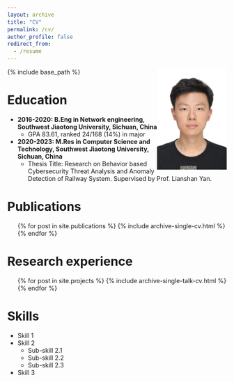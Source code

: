 ```yaml
---
layout: archive
title: "CV"
permalink: /cv/
author_profile: false
redirect_from:
  - /resume
---
```


{% include base_path %}
<img align="right" alt="standard" src="https://github.com/jayzheng98/jayzheng98.github.io/blob/master/images/1.jpg?raw=true" width="160" height="233">
<br>

Education
======
* **2016-2020: B.Eng in Network engineering, Southwest Jiaotong University, Sichuan, China**
    * GPA 83.61, ranked 24/168 (14%) in major
* **2020-2023: M.Res in Computer Science and Technology, Southwest Jiaotong University, Sichuan, China**
    * Thesis Title: Research on Behavior based Cybersecurity Threat Analysis and Anomaly Detection of Railway System. Supervised by Prof. Lianshan Yan.


Publications
======
  <ul>{% for post in site.publications %}
    {% include archive-single-cv.html %}
  {% endfor %}</ul>
  
Research experience
======
  <ul>{% for post in site.projects %}
    {% include archive-single-talk-cv.html %}
  {% endfor %}</ul>
  
Skills
======
* Skill 1
* Skill 2
  * Sub-skill 2.1
  * Sub-skill 2.2
  * Sub-skill 2.3
* Skill 3

